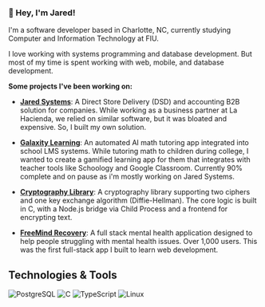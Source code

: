 ### 👋 Hey, I'm Jared!

I'm a software developer based in Charlotte, NC, currently studying Computer and Information Technology at FIU. 

I love working with systems programming and database development. But most of my time is spent working with web, mobile, and database development.


**Some projects I've been working on:**

* **[Jared Systems](https://your-link-here.com)**: A Direct Store Delivery (DSD) and accounting B2B solution for companies. While working as a business partner at La Hacienda, we relied on similar software, but it was bloated and expensive. So, I built my own solution.

* **[Galaxity Learning](https://your-link-here.com)**: An automated AI math tutoring app integrated into school LMS systems. While tutoring math to children during college, I wanted to create a gamified learning app for them that integrates with teacher tools like Schoology and Google Classroom. Currently 90% complete and on pause as i'm mostly working on Jared Systems.

* **[Cryptography Library](https://your-link-here.com)**: A cryptography library supporting two ciphers and one key exchange algorithm (Diffie-Hellman). The core logic is built in C, with a Node.js bridge via Child Process and a frontend for encrypting text. 

* **[FreeMind Recovery](https://your-link-here.com)**: A full stack mental health application designed to help people struggling with mental health issues. Over 1,000 users. This was the first full-stack app I built to learn web development.

## Technologies & Tools  

![PostgreSQL](https://img.shields.io/badge/-PostgreSQL-31648C?style=for-the-badge&logo=postgresql&logoColor=white)
![C](https://img.shields.io/badge/-C-00599C?style=for-the-badge&logo=c&logoColor=white)
![TypeScript](https://img.shields.io/badge/-TypeScript-3178C6?style=for-the-badge&logo=typescript&logoColor=white)
![Linux](https://img.shields.io/badge/-Linux-FCC624?style=for-the-badge&logo=linux&logoColor=black)
